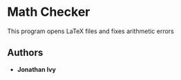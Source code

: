 # Math Checker
This program opens LaTeX files and fixes arithmetic errors

## Authors

* **Jonathan Ivy**
